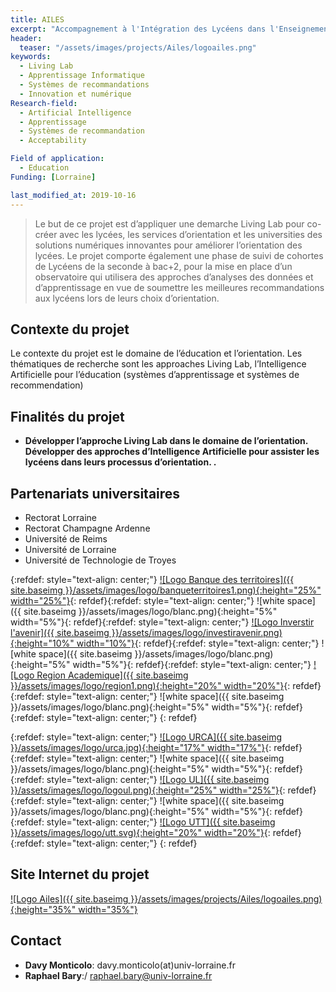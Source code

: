 ```yaml
---
title: AILES
excerpt: "Accompagnement à l'Intégration des Lycéens dans l'Enseignement Supérieur"
header:
  teaser: "/assets/images/projects/Ailes/logoailes.png"  
keywords:
  - Living Lab
  - Apprentissage Informatique
  - Systèmes de recommandations
  - Innovation et numérique
Research-field:
  - Artificial Intelligence
  - Apprentissage
  - Systèmes de recommandation
  - Acceptability

Field of application:
  - Education     
Funding: [Lorraine] 

last_modified_at: 2019-10-16  
---
```


> Le but de ce projet est d’appliquer une demarche Living Lab pour co-créer avec les lycées, les services d’orientation et les universities des solutions numériques innovantes pour améliorer l’orientation des lycées. Le projet comporte également une phase de suivi de cohortes de Lycéens de la seconde à bac+2, pour la mise en place d’un observatoire qui utilisera des approches d’analyses des données et d’apprentissage en vue de soumettre les meilleures recommandations aux lycéens lors de leurs choix d’orientation.



## Contexte du projet
Le contexte du projet est le domaine de l’éducation et l’orientation. Les thématiques de recherche sont les approaches Living Lab, l’Intelligence Artificielle pour l’éducation (systèmes d’apprentissage et systèmes de recommendation)

## Finalités du projet 

- **Développer l’approche Living Lab dans le domaine de l’orientation. Développer des approches  d’Intelligence Artificielle pour assister les lycéens dans leurs processus d’orientation. .**


## Partenariats universitaires

- Rectorat Lorraine
- Rectorat Champagne Ardenne
- Université de Reims
- Université de Lorraine
- Université de Technologie de Troyes


{:refdef: style="text-align: center;"}
<a href="http://banquedesterritoires.fr">![Logo Banque des territoires]({{ site.baseimg }}/assets/images/logo/banqueterritoires1.png){:height="25%" width="25%"}</a>{: refdef}{:refdef: style="text-align: center;"}
![white space]({{ site.baseimg }}/assets/images/logo/blanc.png){:height="5%" width="5%"}{: refdef}{:refdef: style="text-align: center;"}
<a href="https://www.gouvernement.fr/un-programme-pour-investir-l-avenir">![Logo Inverstir l'avenir]({{ site.baseimg }}/assets/images/logo/investiravenir.png){:height="10%" width="10%"}</a>{: refdef}{:refdef: style="text-align: center;"}
![white space]({{ site.baseimg }}/assets/images/logo/blanc.png){:height="5%" width="5%"}{: refdef}{:refdef: style="text-align: center;"}
<a href="http://www.ac-reims.fr/cid105679/region-academique-grand-est.html">![Logo Region Academique]({{ site.baseimg }}/assets/images/logo/region1.png){:height="20%" width="20%"}</a>{: refdef}{:refdef: style="text-align: center;"}
![white space]({{ site.baseimg }}/assets/images/logo/blanc.png){:height="5%" width="5%"}{: refdef}{:refdef: style="text-align: center;"}
{: refdef}  


{:refdef: style="text-align: center;"}
<a href="https://www.univ-reims.fr">![Logo URCA]({{ site.baseimg }}/assets/images/logo/urca.jpg){:height="17%" width="17%"}</a>{: refdef}{:refdef: style="text-align: center;"}
![white space]({{ site.baseimg }}/assets/images/logo/blanc.png){:height="5%" width="5%"}{: refdef}{:refdef: style="text-align: center;"}
<a href="http://www.univ-lorraine.fr">![Logo UL]({{ site.baseimg }}/assets/images/logo/logoul.png){:height="25%" width="25%"}</a>{: refdef}{:refdef: style="text-align: center;"}
![white space]({{ site.baseimg }}/assets/images/logo/blanc.png){:height="5%" width="5%"}{: refdef}{:refdef: style="text-align: center;"}
<a href="https://www.utt.fr">![Logo UTT]({{ site.baseimg }}/assets/images/logo/utt.svg){:height="20%" width="20%"}</a>{: refdef}{:refdef: style="text-align: center;"}
{: refdef} 

## Site Internet du projet

<a href="https://www.projetailes.com">![Logo Ailes]({{ site.baseimg }}/assets/images/projects/Ailes/logoailes.png){:height="35%" width="35%"}</a>


## Contact

* **Davy Monticolo**: davy.monticolo(at)univ-lorraine.fr
*  **Raphael Bary**:/ raphael.bary@univ-lorraine.fr
